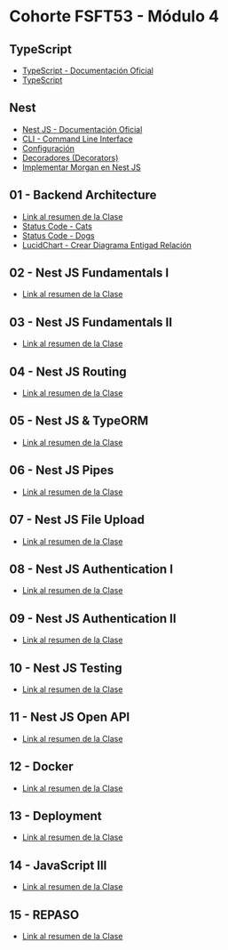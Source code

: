 # Cohorte FSFT53 - Módulo 4

## TypeScript

- [TypeScript - Documentación Oficial](https://www.typescriptlang.org/)
- [TypeScript](./readmes/TypeScript.md)

## Nest

- [Nest JS - Documentación Oficial](https://nestjs.com/)
- [CLI - Command Line Interface](./readmes/NestJS-CLI.md)
- [Configuración](./readmes/NestJS-Configuration.md)
- [Decoradores (Decorators)](./readmes/NestJS-Decorators.md)
- [Implementar Morgan en Nest JS](./readmes/NestJS-Morgan.md)

## 01 - Backend Architecture

- [Link al resumen de la Clase](./readmes/Resume-Backend%20Architecture.md)
- [Status Code - Cats](https://http.cat/)
- [Status Code - Dogs](https://http.dog/)
- [LucidChart - Crear Diagrama Entigad Relación](https://www.lucidchart.com)

## 02 - Nest JS Fundamentals I

- [Link al resumen de la Clase](./readmes/Resume-NestJs%20Fundamentals%20I.md)

## 03 - Nest JS Fundamentals II

- [Link al resumen de la Clase](./readmes/Resume-NestJs%20Fundamentals%20II.md)

## 04 - Nest JS Routing

- [Link al resumen de la Clase]()

## 05 - Nest JS & TypeORM

- [Link al resumen de la Clase]()

## 06 - Nest JS Pipes

- [Link al resumen de la Clase]()

## 07 - Nest JS File Upload

- [Link al resumen de la Clase]()

## 08 - Nest JS Authentication I

- [Link al resumen de la Clase]()

## 09 - Nest JS Authentication II

- [Link al resumen de la Clase]()

## 10 - Nest JS Testing

- [Link al resumen de la Clase]()

## 11 - Nest JS Open API

- [Link al resumen de la Clase]()

## 12 - Docker

- [Link al resumen de la Clase]()

## 13 - Deployment

- [Link al resumen de la Clase]()

## 14 - JavaScript III

- [Link al resumen de la Clase]()

## 15 - REPASO

- [Link al resumen de la Clase]()
